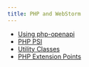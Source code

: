 ```yaml
---
title: PHP and WebStorm
---
```


* [Using php-openapi]()
* [PHP PSI]()
* [Utility Classes]()
* [PHP Extension Points]()
